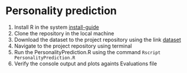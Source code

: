 # Personality prediction

1. Install R in the system [install-guide](https://www.datacamp.com/community/tutorials/installing-R-windows-mac-ubuntu)
2. Clone the repository in the local machine
3. Download the dataset to the project repository using the link [dataset](https://drive.google.com/drive/folders/15tmikAZyEqbiL1CeemphPfdxMHpsWXzH?usp=sharing)
4. Navigate to the project repository using terminal
5. Run the PersonalityPrediction.R using the command `Rscript PersonalityPrediction.R`
6. Verify the console output and plots againts Evaluations file
